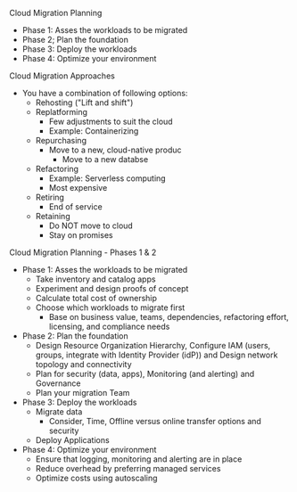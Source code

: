 Cloud Migration Planning
- Phase 1: Asses the workloads to be migrated
- Phase 2; Plan the foundation
- Phase 3: Deploy the workloads
- Phase 4: Optimize your environment

Cloud Migration Approaches
- You have a combination of following options:
	- Rehosting ("Lift and shift")
	- Replatforming
		- Few adjustments to suit the cloud
		- Example: Containerizing
	- Repurchasing
		- Move to a new, cloud-native produc
			- Move to a new databse
	- Refactoring
		- Example: Serverless computing
		- Most expensive
	- Retiring
		- End of service
	- Retaining
		- Do NOT move to cloud
		- Stay on promises


Cloud Migration Planning - Phases 1 & 2
- Phase 1: Asses the workloads to be migrated
	- Take inventory and catalog apps
	- Experiment and design proofs of concept
	- Calculate total cost of ownership
	- Choose which workloads to migrate first
		- Base on business value, teams, dependencies, refactoring effort, licensing, and compliance needs
- Phase 2: Plan the foundation
	- Design Resource Organization Hierarchy, Configure IAM (users, groups, integrate with Identity Provider (idP)) and Design network topology and connectivity
	- Plan for security (data, apps), Monitoring (and alerting) and Governance
	- Plan your migration Team
- Phase 3: Deploy the workloads
	- Migrate data
		- Consider, Time, Offline versus online transfer options and security
	- Deploy Applications
- Phase 4: Optimize your environment
	- Ensure that logging, monitoring and alerting are in place
	- Reduce overhead by preferring managed services
	- Optimize costs using autoscaling
